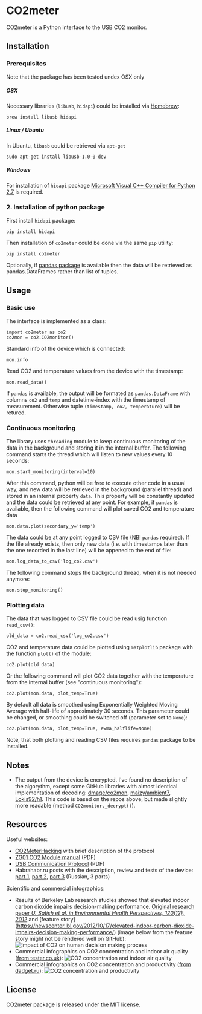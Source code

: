 # CO2meter

CO2meter is a Python interface to the USB CO2 monitor.


## Installation

### Prerequisites

Note that the package has been tested undex OSX only

##### OSX

Necessary libraries (`libusb`, `hidapi`) could be installed via [Homebrew](http://brew.sh/):

	brew install libusb hidapi

##### Linux / Ubuntu

In Ubuntu, `libusb` could be retrieved via `apt-get`

	sudo apt-get install libusb-1.0-0-dev

##### Windows

For installation of `hidapi` package [Microsoft Visual C++ Compiler for Python 2.7](https://www.microsoft.com/en-us/download/details.aspx?id=44266) is required.

### 2. Installation of python package

First install `hidapi` package:

	pip install hidapi

Then installation of `co2meter` could be done via the same `pip` utility:

	pip install co2meter

Optionally, if [pandas package](http://pandas.pydata.org/) is available then the data will be retrieved as pandas.DataFrames rather than list of tuples.

## Usage

### Basic use

The interface is implemented as a class:

	import co2meter as co2
	co2mon = co2.CO2monitor()

Standard info of the device which is connected:

	mon.info

Read CO2 and temperature values from the device with the timestamp:

	mon.read_data()

If `pandas` is available, the output will be formated as `pandas.DataFrame` with columns `co2` and `temp` and datetime-index with the timestamp of measurement. Otherwise tuple `(timestamp, co2, temperature)` will be retured.

### Continuous monitoring

The library uses `threading` module to keep continuous monitoring of the data in the background and storing it in the internal buffer. The following command starts the thread which will listen to new values every 10 seconds:

	mon.start_monitoring(interval=10)

After this command, python will be free to execute other code in a usual way, and new data will be retrieved in the background (parallel thread) and stored in an internal property `data`. This property will be constantly updated and the data could be retrieved at any point. For example, if `pandas` is available, then the following command will plot saved CO2 and temperature data

	mon.data.plot(secondary_y='temp')

The data could be at any point logged to CSV file (NB! `pandas` required). If the file already exists, then only new data (i.e. with timestamps later than the one recorded in the last line) will be appened to the end of file:

	mon.log_data_to_csv('log_co2.csv')

The following command stops the background thread, when it is not needed anymore:

	mon.stop_monitoring()

### Plotting data

The data that was logged to CSV file could be read usig function `read_csv()`:

	old_data = co2.read_csv('log_co2.csv')

CO2 and temperature data could be plotted using `matplotlib` package with the function `plot()` of the module:

	co2.plot(old_data)

Or the following command will plot CO2 data together with the temperature from the internal buffer (see "continuous monitoring"):

	co2.plot(mon.data, plot_temp=True)

By default all data is smoothed using Exponentially Weighted Moving Average with half-life of approximately 30 seconds. This parameter could be changed, or smoothing could be switched off (parameter set to `None`):

	co2.plot(mon.data, plot_temp=True, ewma_halflife=None)

Note, that both plotting and reading CSV files requires `pandas` package to be installed.


## Notes

* The output from the device is encrypted. I've found no description of the algorythm, except some GitHub libraries with almost identical implementation of decoding: [dmage/co2mon](https://github.com/dmage/co2mon/blob/master/libco2mon/src/co2mon.c), [maizy/ambient7](https://github.com/maizy/ambient7/blob/master/mt8057-agent/src/main/scala/ru/maizy/ambient7/mt8057agent/MessageDecoder.scala), [Lokis92/h1](https://github.com/Lokis92/h1/blob/master/co2java/src/Co2mon.java). This code is based on the repos above, but made slightly more readable (method `CO2monitor._decrypt()`).

## Resources

Useful websites:

* [CO2MeterHacking](https://revspace.nl/CO2MeterHacking) with brief description of the protocol
* [ZG01 CO2 Module manual](https://revspace.nl/images/2/2e/ZyAura_CO2_Monitor_Carbon_Dioxide_ZG01_Module_english_manual-1.pdf) (PDF)
* [USB Communication Protocol](http://www.co2meters.com/Documentation/AppNotes/AN135-CO2mini-usb-protocol.pdf) (PDF)
* Habrahabr.ru posts with the description, review and tests of the device: [part 1](http://habrahabr.ru/company/masterkit/blog/248405/), [part 2](http://habrahabr.ru/company/masterkit/blog/248401/), [part 3](http://habrahabr.ru/company/masterkit/blog/248403/) (Russian, 3 parts)

Scientific and commercial infographics:


* Results of Berkeley Lab research studies showed that elevated indoor carbon dioxide impairs decision-making performance. [Original research paper *U. Satish et al. in Environmental Health Perspectives, 120(12), 2012*](http://ehp.niehs.nih.gov/1104789/) and [feature story] (https://newscenter.lbl.gov/2012/10/17/elevated-indoor-carbon-dioxide-impairs-decision-making-performance/) (image below from the feature story might not be rendered well on GitHub):
![Impact of CO2 on human decision making process](https://newscenter.lbl.gov/wp-content/uploads/sites/2/2012/10/CO2-Figure2.png)
* Commercial infographics on CO2 concentration and indoor air quality ([from tester.co.uk](http://www.tester.co.uk/extech-co220-co2-air-quality-monitor)):
![CO2 concentration and indoor air quality](http://www.tester.co.uk/media/wysiwyg/ted/product/extech-co220-co2-concentration.jpg)
* Commercial infographics on CO2 concentration and productivity ([from dadget.ru](http://dadget.ru/katalog/zdorove/detektor-uglekislogo-gaza)):
![CO2 concentration and productivity](http://dadget.ru/image/data/01/mt8057-01.jpg)

## License

CO2meter package is released under the MIT license.
